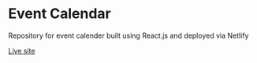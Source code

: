 # Event Calendar

Repository for event calender built using React.js and deployed via Netlify

[Live site](https://khl-event-calendar.netlify.app/)
